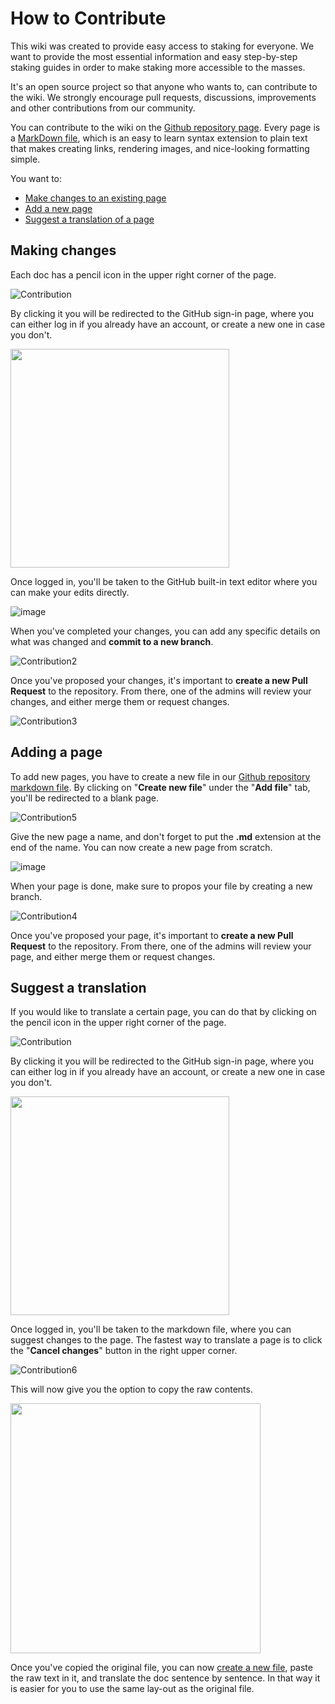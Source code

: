 # How to Contribute

This wiki was created to provide easy access to staking for everyone. We want to provide the most essential information and easy step-by-step staking guides in order to make staking more accessible to the masses. 

It's an open source project so that anyone who wants to, can contribute to the wiki.
We strongly encourage pull requests, discussions, improvements and other contributions from our community. 

You can contribute to the wiki on the [Github repository page](https://github.com/auditOne/documentation). Every page is a [MarkDown file](https://docs.github.com/en/get-started/writing-on-github/getting-started-with-writing-and-formatting-on-github/basic-writing-and-formatting-syntax), which is an easy to learn syntax extension to plain text that makes creating links, rendering images, and nice-looking formatting simple.

You want to:

* [Make changes to an existing page](#making-changes)
* [Add a new page](#adding-a-page)
* [Suggest a translation of a page](#suggest-a-translation)

## Making changes

Each doc has a pencil icon in the upper right corner of the page. 

![Contribution](https://user-images.githubusercontent.com/95366163/154493700-ecc369ce-6206-419d-a2ca-65b8ca3c9545.png)

By clicking it you will be redirected to the GitHub sign-in page, where you can either log in if you already have an account, or create a new one in case you don't.

<img width="350" src="https://user-images.githubusercontent.com/95366163/154495074-bb869e10-31f3-4766-93f6-44f91c8e57ac.png">

Once logged in, you'll be taken to the GitHub built-in text editor where you can make your edits directly. 

![image](https://user-images.githubusercontent.com/95366163/154495886-d2c55d35-1124-42c2-9b00-a3cdbf231653.png)

When you've completed your changes, you can add any specific details on what was changed and **commit to a new branch**. <br>


![Contribution2](https://user-images.githubusercontent.com/95366163/154499865-134a2c96-9d7d-447a-89f1-25dde1fd800f.png)

Once you've proposed your changes, it's important to **create a new Pull Request** to the repository. From there, one of the admins will review your changes, and either merge them or request changes.

![Contribution3](https://user-images.githubusercontent.com/95366163/154500054-84af149c-c8d9-469d-9be4-5c8304a69172.png)

## Adding a page

To add new pages, you have to create a new file in our [Github repository markdown file](https://github.com/auditOne/documentation/tree/main/markdowns). By clicking on "**Create new file**" under the "**Add file**" tab, you'll be redirected to a blank page.

![Contribution5](https://user-images.githubusercontent.com/95366163/154504871-c0594da9-8483-44fe-9b85-102e6991553a.png)

Give the new page a name, and don't forget to put the **.md** extension at the end of the name. You can now create a new page from scratch.

![image](https://user-images.githubusercontent.com/95366163/154503664-9cd1805c-e5b1-4a5a-a8c8-69b09eca2620.png)

When your page is done, make sure to propos your file by creating a new branch.

![Contribution4](https://user-images.githubusercontent.com/95366163/154504427-3a004135-0ce1-48fe-92cb-234fa019382c.png)

Once you've proposed your page, it's important to **create a new Pull Request** to the repository. From there, one of the admins will review your page, and either merge them or request changes.

## Suggest a translation

If you would like to translate a certain page, you can do that by clicking on the pencil icon in the upper right corner of the page.

![Contribution](https://user-images.githubusercontent.com/95366163/154493700-ecc369ce-6206-419d-a2ca-65b8ca3c9545.png)

By clicking it you will be redirected to the GitHub sign-in page, where you can either log in if you already have an account, or create a new one in case you don't.

<img width="350" src="https://user-images.githubusercontent.com/95366163/154495074-bb869e10-31f3-4766-93f6-44f91c8e57ac.png">

Once logged in, you'll be taken to the markdown file, where you can suggest changes to the page. 
The fastest way to translate a page is to click the "**Cancel changes**" button in the right upper corner.

![Contribution6](https://user-images.githubusercontent.com/95366163/154507132-15f58a69-6992-492c-b3bd-435de0f31435.png)

This will now give you the option to copy the raw contents.

<img width="400" src="https://user-images.githubusercontent.com/95366163/154507321-d6fe3719-c142-4efe-9820-4c2d23f1ac9c.png">

Once you've copied the original file, you can now [create a new file](#adding-a-page), paste the raw text in it, and translate the doc sentence by sentence.
In that way it is easier for you to use the same lay-out as the original file.



